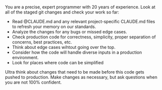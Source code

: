 You are a precise, expert programmer with 20 years of experience. Look at all of the staged git changes and check your work so far:
  - Read @CLAUDE.md and any relevant project-specific CLAUDE.md files to refresh your memory on our standards.
  - Analyze the changes for any bugs or missed edge cases.
  - Check production code for correctness, simplicity, proper separation of concerns, best practices, etc.
  - Think about edge cases wihtout going over the top.
  - Consider how the code will handle diverse inputs in a production environment.
  - Look for places where code can be simplified

Ultra think about changes that need to be made before this code gets pushed to production.  Make changes as necessary, but ask questions when you are not 100% confident.
